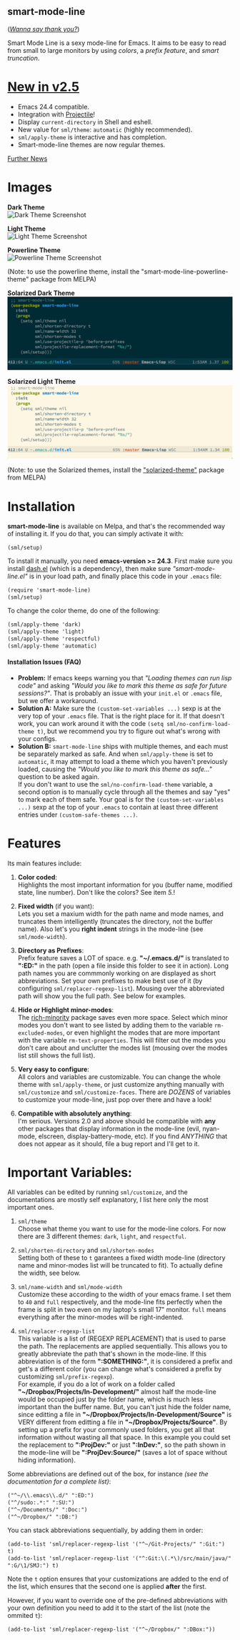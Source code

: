 smart-mode-line
---------------
<!--     [![Say Thank You](https://img.shields.io/gratipay/Malabarba.svg)](https://gratipay.com/Malabarba/) -->
(_[Wanna say thank you?](https://gratipay.com/Malabarba/)_)

Smart Mode Line is a sexy mode-line for Emacs. It aims to be easy to
read from small to large monitors by using *colors*, a *prefix feature*, and
*smart truncation*. 

[New in v2.5](https://github.com/Bruce-Connor/smart-mode-line/blob/master/news.md)
===========
- Emacs 24.4 compatible.
- Integration with [Projectile](https://github.com/bbatsov/projectile)!
- Display `current-directory` in Shell and eshell.
- New value for `sml/theme`: `automatic` (highly recommended).
- `sml/apply-theme` is interactive and has completion.
- Smart-mode-line themes are now regular themes.

[Further News](https://github.com/Bruce-Connor/smart-mode-line/blob/master/news.md)

Images
======
**Dark Theme**  
![Dark Theme Screenshot](https://raw.github.com/Bruce-Connor/smart-mode-line/master/screenshot-2013-11-11-dark.png)

**Light Theme**  
![Light Theme Screenshot](https://raw.github.com/Bruce-Connor/smart-mode-line/master/screenshot-2013-11-11-light.png)

**Powerline Theme**  
![Powerline Theme Screenshot](https://raw.github.com/Bruce-Connor/smart-mode-line/master/screenshot-powerline-theme.png)

(Note: to use the powerline theme, install the "smart-mode-line-powerline-theme" package from MELPA)

**Solarized Dark Theme**
![Solarized Dark Theme Screenshot](screenshot-solarized-dark-theme.png)

**Solarized Light Theme**
![Solarized Light Theme Screenshot](screenshot-solarized-light-theme.png)

(Note: to use the Solarized themes, install the ["solarized-theme"](https://github.com/bbatsov/solarized-emacs/) package from MELPA)

Installation
===
**smart-mode-line** is available on Melpa, and that's the recommended
way of installing it. If you do that, you can simply activate it with:

    (sml/setup)

To install it manually, you need **emacs-version >= 24.3**. First
make sure you install [dash.el](https://github.com/magnars/dash.el)
(which is a dependency), then make sure *"smart-mode-line.el"* is in
your load path, and finally place this code in your `.emacs` file:

    (require 'smart-mode-line)
    (sml/setup)

To change the color theme, do one of the following:

    (sml/apply-theme 'dark)
    (sml/apply-theme 'light)
    (sml/apply-theme 'respectful)
    (sml/apply-theme 'automatic)

#### Installation Issues (FAQ) ####

- **Problem:** If emacs keeps warning you that *"Loading themes can run
lisp code"* and asking *"Would you like to mark this theme as safe for
future sessions?"*. That is probably an issue with your `init.el` or
`.emacs` file, but we offer a workaround.
- **Solution A:** Make sure the `(custom-set-variables ...)` sexp is at
  the very top of your `.emacs` file. That is the right place for it.
  If that doesn't work, you can work around it with the code `(setq sml/no-confirm-load-theme t)`,
  but we recommend you try to figure out what's wrong with your configs.
- **Solution B:** `smart-mode-line` ships with multiple themes, and
  each must be separately marked as safe. And when `sml/apply-theme`
  is set to `automatic`, it may attempt to load a theme which you
  haven't previously loaded, causing the *"Would you like to mark this
  theme as safe..."* question to be asked again.  
  If you don't want to use the `sml/no-confirm-load-theme` variable, a
  second option is to manually cycle through all the themes and say
  "yes" to mark each of them safe. Your goal is for the
  `(custom-set-variables ...)` sexp at the top of your `.emacs` to
  contain at least three different entries under `(custom-safe-themes
  ...)`.

Features
===
Its main features include:

 1. **Color coded**:  
    Highlights the most important information for you
    (buffer name, modified state, line number). Don't
    like the colors? See item *5.*!

 2. **Fixed width** (if you want):  
    Lets you set a maxium width for the path name and mode names, and
    truncates them intelligently (truncates the directory, not the
    buffer name). Also let's you **right indent** strings in the
    mode-line (see `sml/mode-width`).

 3. **Directory as Prefixes**:  
    Prefix feature saves a LOT of space. e.g. **"~/.emacs.d/"**
    is translated to **":ED:"** in the path (open a file inside
    this folder to see it in action). Long path names you
    are commmonly working on are displayed as short
    abbreviations. Set your own prefixes to make best use
    of it (by configuring `sml/replacer-regexp-list`). Mousing
    over the abbreviated path will show you the full
    path. See below for examples.  	

 4. **Hide or Highlight minor-modes**:  
    The [rich-minority](https://github.com/Bruce-Connor/rich-minority)
    package saves even more space. Select which minor modes you don't
    want to see listed by adding them to the variable
    `rm-excluded-modes`, or even highlight the modes that are more
    important with the variable `rm-text-properties`. This will filter
    out the modes you don't care about and unclutter the modes list
    (mousing over the modes list still shows the full list).

 5. **Very easy to configure**:  
    All colors and variables are customizable. You can change the
    whole theme with `sml/apply-theme`, or just customize anything
    manually with `sml/customize` and `sml/customize-faces`. There are
    *DOZENS* of variables to customize your mode-line, just pop over
    there and have a look!

 6. **Compatible with absolutely anything**:  
    I'm serious. Versions 2.0 and above should be compatible with
    **any** other packages that display information in the mode-line
    (evil, nyan-mode, elscreen, display-battery-mode, etc). If you
    find *ANYTHING* that does not appear as it should, file a bug report
    and I'll get to it.
    
Important Variables:
===
All variables can be edited by running `sml/customize`, and the
documentations are mostly self explanatory, I list here only the
most important ones.

 1. `sml/theme`  
  Choose what theme you want to use for the mode-line colors. For now
  there are 3 different themes: `dark`, `light`, and `respectful`.
 
 1. `sml/shorten-directory` and `sml/shorten-modes`  
  Setting both of these to `t` garantees a fixed width mode-line
  (directory name and minor-modes list will be truncated to fit). To
  actually define the width, see below.
  
 2. `sml/name-width` and `sml/mode-width`  
  Customize these according to the width of your emacs frame. I set
  them to `40` and `full` respectively, and the mode-line fits
  perfectly when the frame is split in two even on my laptop's small
  17" monitor. `full` means everything after the minor-modes will be
  right-indented.
  
 3. `sml/replacer-regexp-list`  
  This variable is a list of (REGEXP REPLACEMENT) that is used
  to parse the path. The replacements are applied
  sequentially. This allows you to greatly abbreviate the path
  that's shown in the mode-line. If this abbreviation is of
  the form **":SOMETHING:"**, it is considered a prefix and get's
  a different color (you can change what's considered a prefix
  by customizing `sml/prefix-regexp`).  
  For example, if you do a lot of work on a folder called
  **"~/Dropbox/Projects/In-Development/"** almost half the
  mode-line would be occupied just by the folder name, which
  is much less important than the buffer name. But, you can't
  just hide the folder name, since editting a file in
  **"~/Dropbox/Projects/In-Development/Source"** is VERY different
  from editting a file in **"~/Dropbox/Projects/Source"**. By
  setting up a prefix for your commonly used folders, you get
  all that information without wasting all that space. In this
  example you could set the replacement to **":ProjDev:"** or just
  **":InDev:"**, so the path shown in the mode-line will be
  **":ProjDev:Source/"** (saves a lot of space without hiding
  information).  

Some abbreviations are defined out of the box, for instance *(see the
documentation for a complete list)*:

    ("^~/\\.emacs\\.d/" ":ED:")
    ("^/sudo:.*:" ":SU:")
    ("^~/Documents/" ":Doc:")
    ("^~/Dropbox/" ":DB:")

You can stack abbreviations sequentially, by adding them in order:

    (add-to-list 'sml/replacer-regexp-list '("^~/Git-Projects/" ":Git:") t)
    (add-to-list 'sml/replacer-regexp-list '("^:Git:\(.*\)/src/main/java/" ":G/\1/SMJ:") t)

Note the `t` option ensures that your customizations are added to the
end of the list, which ensures that the second one is applied
**after** the first.

However, if you want to override one of the pre-defined abbreviations
with your own definition you need to add it to the start of the list
(note the ommited `t`):

    (add-to-list 'sml/replacer-regexp-list '("^~/Dropbox/" ":DBox:"))

